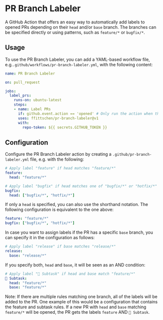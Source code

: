# PR Branch Labeler

A GitHub Action that offers an easy way to automatically add labels to opened PRs depending on their `head` and/or `base` branch.
The branches can be specified directly or using patterns, such as `feature/*` or `bugfix/*`.

## Usage

To use the PR Branch Labeler, you can add a YAML-based workflow file, e.g.`.github/workflows/pr-branch-labeler.yml`, with the following content:

```yaml
name: PR Branch Labeler

on: pull_request

jobs:
  label_prs:
    runs-on: ubuntu-latest
    steps:
    - name: Label PRs
      if: github.event.action == 'opened' # Only run the action when the PR was first opened
      uses: ffittschen/pr-branch-labeler@v1
      with:
        repo-token: ${{ secrets.GITHUB_TOKEN }}
```

## Configuration

Configure the PR Branch Labeler action by creating a `.github/pr-branch-labeler.yml` file, e.g. with the following:

```yaml
# Apply label "feature" if head matches "feature/*"
feature:
  head: "feature/*"

# Apply label "bugfix" if head matches one of "bugfix/*" or "hotfix/*"
bugfix:
  head: ["bugfix/*", "hotfix/*"]
```

If only a `head` is specified, you can also use the shorthand notation. The following configuration is equivalent to the one above:

```yaml
feature: "feature/*"
bugfix: ["bugfix/*", "hotfix/*"]
```

In case you want to assign labels if the PR has a specific `base` branch, you can specify it in the configuration as follows:

```yaml
# Apply label "release" if base matches "release/*"
release:
  base: "release/*"
```

If you specify both, `head` and `base`, it will be seen as an AND condition:

```yaml
# Apply label "🧩 Subtask" if head and base match "feature/*"
🧩 Subtask:
  head: "feature/*"
  base: "feature/*"
```

Note: If there are multiple rules matching one branch, all of the labels will be added to the PR. One example of this would be a configuration that contains the feature and subtask rules. If a new PR with `head` and `base` matching `feature/*` will be opened, the PR gets the labels `feature` AND `🧩 Subtask`.
